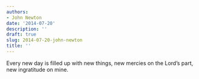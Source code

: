```yaml
---
authors:
- John Newton
date: '2014-07-20'
description: ''
draft: true
slug: 2014-07-20-john-newton
title: ''
---
```

Every new day is filled up with new things, new mercies on the Lord’s part, new ingratitude on mine.



